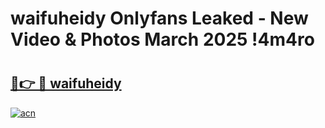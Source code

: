 # waifuheidy Onlyfans Leaked - New Video & Photos March 2025 !4m4ro

# <h2><a href="https://eiulpe.iuczelnia.edu.pl?title=waifuheidy&ref=4m4ro">🔗👉 🔴 waifuheidy</a></h2>

[![acn](https://github.com/user-attachments/assets/0f9c940e-d8b0-45ae-aac7-cd30a18b3e1c)](https://eiulpe.iuczelnia.edu.pl?title=waifuheidy&ref=4m4ro)

